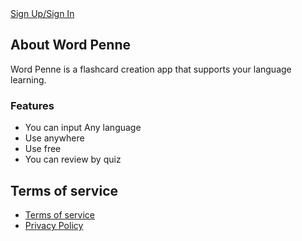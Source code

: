 <div class="sign-up-link-container">
  <a href="https://word-penne.neumann.tokyo" class="sign-up-link">Sign Up/Sign In</a>
</div>

## About Word Penne

Word Penne is a flashcard creation app that supports your language learning.

### Features

* You can input Any language
* Use anywhere
* Use free
* You can review by quiz

## Terms of service

* [Terms of service](/terms_of_service_en)
* [Privacy Policy](/privacy.md)
